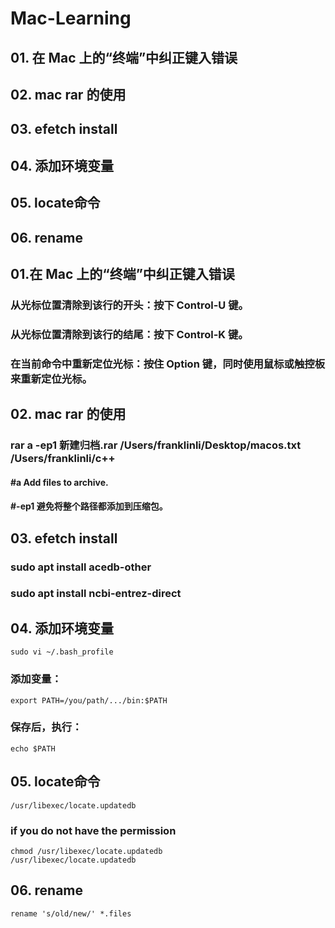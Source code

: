 # Mac-Learning

## 01. 在 Mac 上的“终端”中纠正键入错误
## 02. mac rar 的使用
## 03. efetch install
## 04. 添加环境变量
## 05. locate命令
## 06. rename

## 01.在 Mac 上的“终端”中纠正键入错误

### 从光标位置清除到该行的开头：按下 Control-U 键。
### 从光标位置清除到该行的结尾：按下 Control-K 键。
### 在当前命令中重新定位光标：按住 Option 键，同时使用鼠标或触控板来重新定位光标。

## 02. mac rar 的使用

### rar a -ep1 新建归档.rar /Users/franklinli/Desktop/macos.txt /Users/franklinli/c++
#### #a          Add files to archive.
#### #-ep1       避免将整个路径都添加到压缩包。

## 03. efetch install

### sudo apt install acedb-other       
### sudo apt install ncbi-entrez-direct

## 04. 添加环境变量

    sudo vi ~/.bash_profile
### 添加变量：
    export PATH=/you/path/.../bin:$PATH    
### 保存后，执行：
    echo $PATH
    
## 05. locate命令
    /usr/libexec/locate.updatedb
### if you do not have the permission
    chmod /usr/libexec/locate.updatedb
    /usr/libexec/locate.updatedb    
    
## 06. rename
    rename 's/old/new/' *.files        

